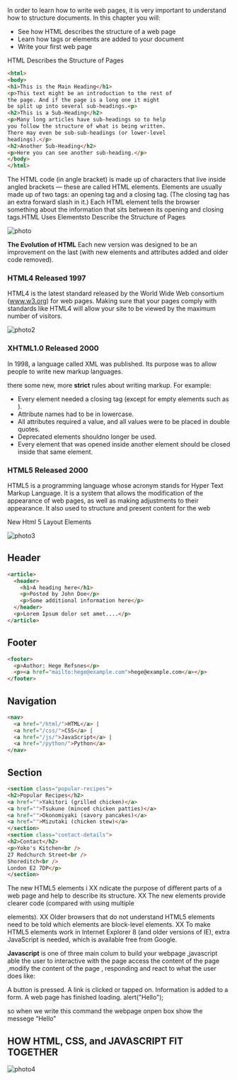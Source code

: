 In order to learn how to write web pages, it is very important to understand how to structure documents. In this chapter you will:
 + See how HTML describes the structure of a web page
 + Learn how tags or elements are added to your document
 + Write your first web page

HTML Describes the Structure of Pages
```html
<html>
<body>
<h1>This is the Main Heading</h1>
<p>This text might be an introduction to the rest of
the page. And if the page is a long one it might
be split up into several sub-headings.<p>
<h2>This is a Sub-Heading</h2>
<p>Many long articles have sub-headings so to help
you follow the structure of what is being written.
There may even be sub-sub-headings (or lower-level
headings).</p>
<h2>Another Sub-Heading</h2>
<p>Here you can see another sub-heading.</p>
</body>
</html>
```
The HTML code (in angle bracket) is made up of characters that live inside angled
brackets — these are called HTML elements. Elements are usually
made up of two tags: an opening tag and a closing tag. (The closing tag
has an extra forward slash in it.) Each HTML element tells the browser
something about the information that sits between its opening and
closing tags.HTML Uses Elementsto Describe the Structure of Pages


![photo ](https://upload.wikimedia.org/wikipedia/commons/thumb/5/5a/DOM-model.svg/1200px-DOM-model.svg.png)

**The Evolution of HTML** Each new version was designed
to be an improvement on the last (with new elements and
attributes added and older code
removed).
### HTML4 Released 1997
HTML4 is the latest standard released by the World Wide Web consortium (www.w3.org) for web pages. Making sure that your pages comply with standards like HTML4 will allow your site to be viewed by the maximum number of visitors.

![photo2 ](https://coursework.vschool.io/content/images/2018/01/html5_sectioning_high_level.jpg)

### XHTML1.0 Released 2000
In 1998, a language called XML was published. Its purpose was to allow people to write new markup languages.

there some new, more **strict** rules about writing markup. For example:
+ Every element needed a closing tag (except for empty
elements such as <img />).
+ Attribute names had to be in lowercase.
+ All attributes required a value, and all values were to be placed in double quotes.
+ Deprecated elements shouldno longer be used.
+ Every element that was opened inside another element should be closed inside that same element.
### HTML5 Released 2000
HTML5 is a programming language whose acronym stands for Hyper Text Markup Language. It is a system that allows the modification of the appearance of web pages, as well as making adjustments to their appearance. It also used to structure and present content for the web

New Html 5 Layout Elements


![photo3 ](https://www.w3schools.com/html/img_sem_elements.gif)

## Header
```html
<article>
  <header>
    <h1>A heading here</h1>
    <p>Posted by John Doe</p>
    <p>Some additional information here</p>
  </header>
  <p>Lorem Ipsum dolor set amet....</p>
</article>
```
## Footer
```html
<footer>
  <p>Author: Hege Refsnes</p>
  <p><a href="mailto:hege@example.com">hege@example.com</a></p>
</footer>
```
## Navigation
```html
<nav>
  <a href="/html/">HTML</a> |
  <a href="/css/">CSS</a> |
  <a href="/js/">JavaScript</a> |
  <a href="/python/">Python</a>
</nav>
```
## Section

```html
<section class="popular-recipes">
<h2>Popular Recipes</h2>
<a href="">Yakitori (grilled chicken)</a>
<a href="">Tsukune (minced chicken patties)</a>
<a href="">Okonomiyaki (savory pancakes)</a>
<a href="">Mizutaki (chicken stew)</a>
</section>
<section class="contact-details">
<h2>Contact</h2>
<p>Yoko's Kitchen<br />
27 Redchurch Street<br />
Shoreditch<br />
London E2 7DP</p>
</section>
```

The new HTML5 elements i XX ndicate the purpose of
different parts of a web page and help to describe
its structure.
XX The new elements provide clearer code (compared
with using multiple <div> elements).
XX Older browsers that do not understand HTML5
elements need to be told which elements are
block-level elements.
XX To make HTML5 elements work in Internet Explorer 8
(and older versions of IE), extra JavaScript is needed,
which is available free from Google.


**Javascript** is one of three main colum to build your webpage ,javascript able the user to interactive with the page access the content of the page ,modify the content of the page , responding and react to what the user does like:

A button is pressed.
A link is clicked or tapped on.
Information is added to a form.
A web page has finished loading.
alert("Hello");

so when we write this command the webpage onpen box show the messege “Hello”

## HOW HTML, CSS, and JAVASCRIPT FIT TOGETHER

![photo4 ](https://brytdesigns.com/wp-content/uploads/2019/12/html_css_javascript_infographic.png)

